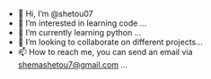 - 👋 Hi, I’m @shetou07
- 👀 I’m interested in learning code ...
- 🌱 I’m currently learning python ...
- 💞️ I’m looking to collaborate on different projects...
- 📫 How to reach me, you can send an email via shemashetou7@gmail.com ...

<!---
shetou07/shetou07 is a ✨ special ✨ repository because its `README.md` (this file) appears on your GitHub profile.
You can click the Preview link to take a look at your changes.
--->
